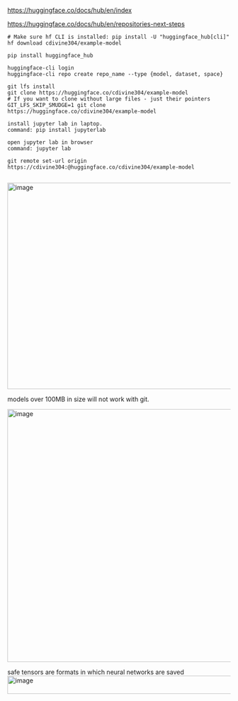 
https://huggingface.co/docs/hub/en/index

https://huggingface.co/docs/hub/en/repositories-next-steps


```
# Make sure hf CLI is installed: pip install -U "huggingface_hub[cli]"
hf download cdivine304/example-model

pip install huggingface_hub

huggingface-cli login
huggingface-cli repo create repo_name --type {model, dataset, space}
```

```
git lfs install
git clone https://huggingface.co/cdivine304/example-model
# If you want to clone without large files - just their pointers
GIT_LFS_SKIP_SMUDGE=1 git clone https://huggingface.co/cdivine304/example-model
```

```
install jupyter lab in laptop.
command: pip install jupyterlab

open jupyter lab in browser
command: jupyter lab

git remote set-url origin https://cdivine304:@huggingface.co/cdivine304/example-model


```
<img width="956" height="466" alt="image" src="https://github.com/user-attachments/assets/59c7f0e0-3b88-4628-b2f9-e8bd14a74f57" />

models over 100MB in size will not work with git. 

<img width="1026" height="571" alt="image" src="https://github.com/user-attachments/assets/601248b0-2fc8-48f2-b268-7555d1137576" />


safe tensors are formats in which neural networks are saved
<img width="714" height="41" alt="image" src="https://github.com/user-attachments/assets/31f63449-5bfc-42ee-90ef-fd0fcbc9e176" />


